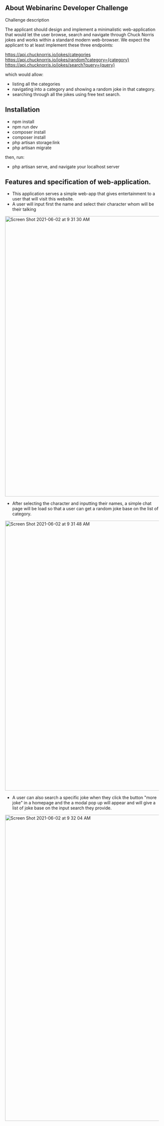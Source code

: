 ## About Webinarinc Developer Challenge

Challenge description


The applicant should design and implement a minimalistic web-application that would let the user browse, search and navigate through Chuck Norris jokes and works within a standard modern web-browser. We expect the applicant to at least implement these three endpoints:

https://api.chucknorris.io/jokes/categories
https://api.chucknorris.io/jokes/random?category={category}
https://api.chucknorris.io/jokes/search?query={query} <br>


which would allow:

* listing all the categories
* navigating into a category and showing a random joke in that category.
* searching through all the jokes using free text search.


## Installation

* npm install
* npm run dev
* composer install
* composer install
* php artisan storage:link
* php artisan migrate

then, run:
* php artisan serve, and navigate your localhost server


## Features and specification of web-application.
* This application serves a simple web-app that gives entertainment to a user that will visit this website.
* A user will input first the name and select their character whom will be their talking

<img width="915" alt="Screen Shot 2021-06-02 at 9 31 30 AM" src="https://user-images.githubusercontent.com/43087375/120410378-73744b00-c385-11eb-97a3-49e275d25664.png">

* After selecting the character and inputting their names, a simple chat page will be load so that a user can get a random joke base on the list of category.

<img width="881" alt="Screen Shot 2021-06-02 at 9 31 48 AM" src="https://user-images.githubusercontent.com/43087375/120410416-84bd5780-c385-11eb-8cab-1b76b3f5af29.png">

* A user can also search a specific joke when they click the button "more joke" in a homepage and the a modal pop up will appear and will give a list of joke
base on the input search they provide.

<img width="999" alt="Screen Shot 2021-06-02 at 9 32 04 AM" src="https://user-images.githubusercontent.com/43087375/120410436-90a91980-c385-11eb-91a9-478411501e9b.png">

